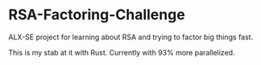 # RSA-Factoring-Challenge

ALX-SE project for learning about RSA and trying to factor big things fast.

This is my stab at it with Rust. Currently with 93% more parallelized.
